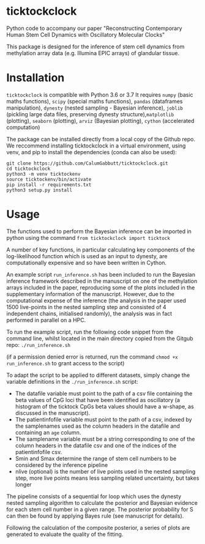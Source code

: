 # ticktockclock
Python code to accompany our paper "Reconstructing Contemporary Human Stem Cell Dynamics with Oscillatory Molecular Clocks"

This package is designed for the inference of stem cell dynamics from methylation array data (e.g. Illumina EPIC arrays) of glandular tissue. 

# Installation 
`ticktockclock` is compatible with Python 3.6 or 3.7 It requires `numpy` (basic maths functions), `scipy` (special maths functions), `pandas` (dataframes manipulation), `dynesty` (nested sampling - Bayesian inference), `joblib` (pickling large data files, preserving dynesty structure),`matplotlib` (plotting), `seaborn` (plotting), `arviz` (Bayesian plotting), `cython` (accelerated computation)

The package can be installed directly from a local copy of the Github repo. We reccommend installing ticktockclock in a virtual environment, using venv, and pip to install the dependencies (conda can also be used):

```
git clone https://github.com/CalumGabbutt/ticktockclock.git
cd ticktockclock
python3 -m venv ticktockenv
source ticktockenv/bin/activate
pip install -r requirements.txt
python3 setup.py install
```

# Usage
The functions used to perform the Bayesian inference can be imported in python using the command
`from ticktockclock import ticktock`

A number of key functions, in particular calculating key components of the log-likelihood function which is used as an input to dynesty, are computationally expensive and so have been written in Cython.

An example script `run_inference.sh` has been included to run the Bayesian inference framework described in the manuscript on one of the methylation arrays included in the paper, reproducing some of the plots included in the supplementary information of the manuscript. However, due to the computational expense of the inference (the analysis in the paper used 1500 live-points in the nested sampling step and consisted of 4 independent chains, initialised randomly), the analysis was in fact performed in parallel on a HPC. 

To run the example script, run the following code snippet from the command line, whilst located in the main directory copied from the Gitgub repo:
`./run_inference.sh`

(if a permission denied error is returned, run the command `chmod +x run_inference.sh` to grant access to the script)

To adapt the script to be applied to different datasets, simply change the variable definitions in the `./run_inference.sh` script:
* The datafile variable must point to the path of a csv file containing the beta values of CpG loci that have been identified as oscillatory (a histogram of the ticktock CpGs beta values should have a w-shape, as discussed in the manuscript). 
* The patientinfofile variable must point to the path of a csv, indexed by the samplenames used as the column headers in the datafile and containing an `age` column.
* The samplename variable must be a string corresponding to one of the column headers in the datafile csv and one of the indices of the patientinfofile csv.
* Smin and Smax determine the range of stem cell numbers to be considered by the inference pipeline
* nlive (optional) is the number of live points used in the nested sampling step, more live points means less sampling related uncertainty, but takes longer

The pipeline consists of a sequential for loop which uses the dynesty nested sampling algorithm to calculate the posterior and Bayesian evidence for each stem cell number in a given range. The posterior probability for S can then be found by applying Bayes rule (see manuscript for details). 

Following the calculation of the composite posterior, a series of plots are generated to evaluate the quality of the fitting.
